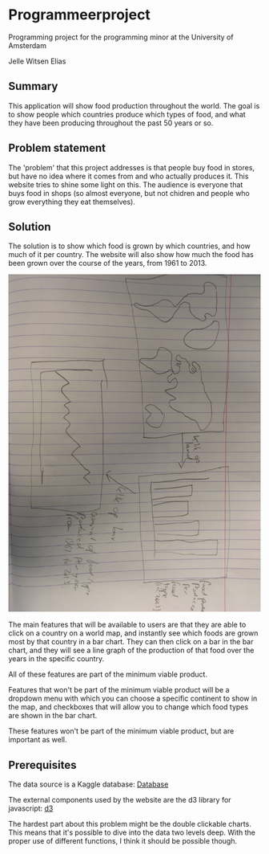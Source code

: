 # Programmeerproject
Programming project for the programming minor at the University of Amsterdam

Jelle Witsen Elias

## Summary
This application will show food production throughout the world. The goal is to show people which countries produce which types of food, and what they have been producing throughout the past 50 years or so.

## Problem statement
The 'problem' that this project addresses is that people buy food in stores, but have no idea where it comes from and who actually produces it. This website tries to shine some light on this. The audience is everyone that buys food in shops (so almost everyone, but not chidren and people who grow everything they eat themselves).

## Solution
The solution is to show which food is grown by which countries, and how much of it per country. The website will also show how much the food has been grown over the course of the years, from 1961 to 2013.

![Sketch](doc/sketch.jpg)

The main features that will be available to users are that they are able to click on a country on a world map, and instantly see which foods are grown most by that country in a bar chart. They can then click on a bar in the bar chart, and they will see a line graph of the production of that food over the years in the specific country.

All of these features are part of the minimum viable product.

Features that won't be part of the minimum viable product will be a dropdown menu with which you can choose a specific continent to show in the map, and checkboxes that will allow you to change which food types are shown in the bar chart.

These features won't be part of the minimum viable product, but are important as well.

## Prerequisites
The data source is a Kaggle database:
[Database](https://www.kaggle.com/dorbicycle/world-foodfeed-production/data)

The external components used by the website are the d3 library for javascript:
[d3](https://d3js.org/)

The hardest part about this problem might be the double clickable charts. This means that it's possible to dive into the data two levels deep. With the proper use of different functions, I think it should be possible though.


